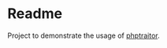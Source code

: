 Readme
======

Project to demonstrate the usage of [phptraitor](https://github.com/moee/phptraitor).
